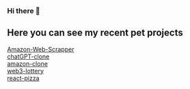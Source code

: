 ### Hi there 👋 <br>

## Here you can see my recent pet projects
 
 [Amazon-Web-Scrapper](https://amazon-web-scrapper.vercel.app/)<br>
 [chatGPT-clone](https://chatgpt-clone-m6lpse6gk-cardoss201.vercel.app/) <br>
 [amazon-clone](https://amazon-clone-8e9cpna9e-cardoss201.vercel.app/) <br>
 [web3-lottery](https://matic-lottery.vercel.app/) <br>
 [react-pizza](https://endearing-kelpie-beb0af.netlify.app/)
